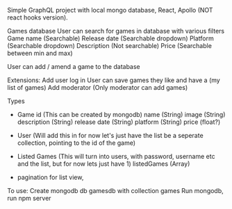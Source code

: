 Simple GraphQL project with local mongo database, React, Apollo (NOT react hooks version).

Games database
User can search for games in database with various filters
Game name (Searchable)
Release date (Searchable dropdown)
Platform (Searchable dropdown)
Description (Not searchable)
Price (Searchable between min and max)

User can add / amend a game to the database


Extensions:
Add user log in
User can save games they like and have a (my list of games)
Add moderator (Only moderator can add games)


Types
- Game
id (This can be created by mongodb)
name (String)
image (String)
description (String)
release date (String)
platform (String)
price (float?)


- User (Will add this in for now let's just have the list be a seperate collection, pointing to the id of the game)


- Listed Games (This will turn into users, with password, username etc and the list, but for now lets just have 1)
listedGames (Array)

- pagination for list view,

To use:
Create mongodb db gamesdb with collection games
Run mongodb, run npm server
